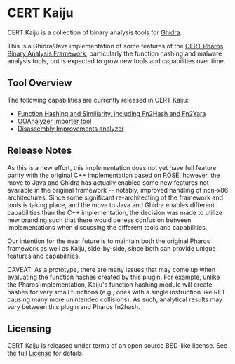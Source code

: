 # CERT Kaiju

CERT Kaiju is a collection of binary analysis tools for
[Ghidra](https://ghidra-sre.org).

This is a Ghidra/Java implementation of some features
of the [CERT Pharos Binary Analysis Framework][pharos], 
particularly the function hashing and malware analysis tools,
but is expected to grow new tools and capabilities over time.

## Tool Overview

The following capabilities are currently released in CERT Kaiju:

- [Function Hashing and Similiarity, including Fn2Hash and Fn2Yara](./FnHashing.html)
- [OOAnalyzer Importer tool](./OOAnalyzerImporter.html)
- [Disassembly Improvements analyzer](./DisAsmImprovements.html)

## Release Notes

As this is a new effort, this implementation does not yet have full
feature parity with the original C++ implementation based on ROSE;
however, the move to Java and Ghidra has actually enabled some new
features not available in the original framework -- notably, improved
handling of non-x86 architectures. Since some significant
re-architecting of the framework and tools is taking place, and the
move to Java and Ghidra enables different capabilities than the C++
implementation, the decision was made to utilize new branding
such that there would be less confusion between implementations
when discussing the different tools and capabilities.

Our intention for the near future is to maintain both the
original Pharos framework as well as Kaiju, side-by-side,
since both can provide unique features and capabilities.

CAVEAT: As a prototype, there are many issues that may come up when
evaluating the function hashes created by this plugin. For example,
unlike the Pharos implementation, Kaiju's function hashing module will
create hashes for very small functions (e.g., ones with a single
instruction like RET causing many more unintended collisions). As
such, analytical results may vary between this plugin and Pharos
fn2hash.

## Licensing
    
CERT Kaiju is released under terms of an open source BSD-like license.
See the full [License](./license.htm) for details.

[pharos]: https://github.com/cmu-sei/pharos
